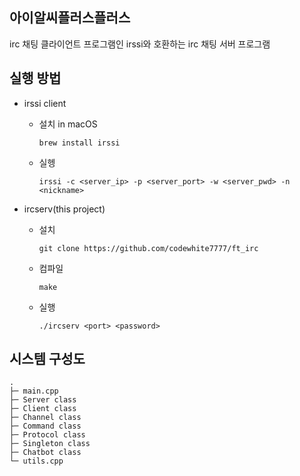 ## 아이알씨플러스플러스

irc 채팅 클라이언트 프로그램인 irssi와 호환하는 irc 채팅 서버 프로그램

## 실행 방법

- irssi client
    - 설치 in macOS
        
        ```
        brew install irssi
        ```
        
    - 실헹
        
        ```
        irssi -c <server_ip> -p <server_port> -w <server_pwd> -n <nickname>
        ```
        
- ircserv(this project)
    - 설치
        
        ```
        git clone https://github.com/codewhite7777/ft_irc
        ```
        
    - 컴파일
        
        ```
        make
        ```
        
    - 실행
        
        ```
        ./ircserv <port> <password>
        ```
        

## 시스템 구성도

```
.
├─ main.cpp
├─ Server class
├─ Client class
├─ Channel class
├─ Command class
├─ Protocol class
├─ Singleton class
├─ Chatbot class
└─ utils.cpp
```

